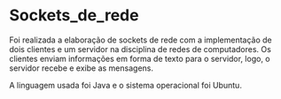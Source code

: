 # Sockets_de_rede

Foi realizada a elaboração de sockets de rede com a implementação de dois clientes e um servidor na disciplina de redes de computadores. Os clientes enviam informações em forma de texto para o servidor, logo, o servidor recebe e exibe as mensagens.

A linguagem usada foi Java e o sistema operacional foi Ubuntu.

